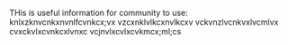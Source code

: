 THis is useful information for community to use:
knlxzknvcnkxnvnlfcvnkcx;vx
vzcxnklvlkcxnvlkcxv
vckvnzlvcnkvxlvcmlvx
cvxckvlxcvnkcxlvnxc
vcjnvlxcvlxcvkmcx;ml;cs
